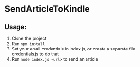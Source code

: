 # SendArticleToKindle

## Usage:
1. Clone the project
2. Run `npm install`
3. Set your email credentials in index.js, or create a separate file credentials.js to do that
4. Run `node index.js <url>` to send an article